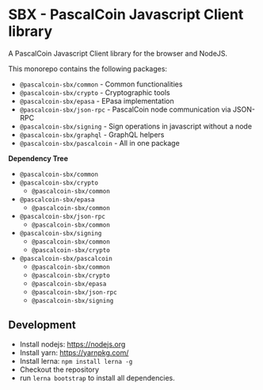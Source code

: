 # SBX - PascalCoin Javascript Client library

A PascalCoin Javascript Client library for the browser and NodeJS.

This monorepo contains the following packages:

 - `@pascalcoin-sbx/common` - Common functionalities
 - `@pascalcoin-sbx/crypto` - Cryptographic tools
 - `@pascalcoin-sbx/epasa` - EPasa implementation
 - `@pascalcoin-sbx/json-rpc` - PascalCoin node communication via JSON-RPC
 - `@pascalcoin-sbx/signing` - Sign operations in javascript without a node
 - `@pascalcoin-sbx/graphql` - GraphQL helpers
 - `@pascalcoin-sbx/pascalcoin` - All in one package

**Dependency Tree**

 - `@pascalcoin-sbx/common`
 - `@pascalcoin-sbx/crypto`
   - `@pascalcoin-sbx/common`
 - `@pascalcoin-sbx/epasa`
   - `@pascalcoin-sbx/common`
 - `@pascalcoin-sbx/json-rpc`
   - `@pascalcoin-sbx/common`
 - `@pascalcoin-sbx/signing`
   - `@pascalcoin-sbx/common`
   - `@pascalcoin-sbx/crypto`
 - `@pascalcoin-sbx/pascalcoin`
   - `@pascalcoin-sbx/common`
   - `@pascalcoin-sbx/crypto`
   - `@pascalcoin-sbx/epasa`
   - `@pascalcoin-sbx/json-rpc`
   - `@pascalcoin-sbx/signing`
   
## Development

 - Install nodejs: https://nodejs.org
 - Install yarn: https://yarnpkg.com/
 - Install lerna: `npm install lerna -g`
 - Checkout the repository
 - run `lerna bootstrap` to install all dependencies.

